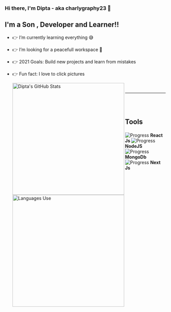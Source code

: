### Hi there, I'm Dipta - aka charlygraphy23 👋

## I'm a Son , Developer and Learner!!

- 👉 I’m currently learning everything 😅
- 👉 I’m looking for a peacefull workspace 👔
- 👉 2021 Goals: Build new projects and learn from mistakes
- 👉 Fun fact: I love to click pictures

  <p>
  <img align="left" alt="Dipta's GitHub Stats" src="https://github-readme-stats.codestackr.vercel.app/api?username=charlygraphy23&show_icons=true&hide_border=true&count_private=true" width="350" /> </p>
   <p>&nbsp;<img align="left" alt="Languages Use" src="https://github-readme-stats.vercel.app/api/top-langs/?username=charlygraphy23&langs_count=8&layout=compact" width="350"/>
  </p>

---

  <br/>
  <br/>

## <p><strong>Tools</strong></p>

  <p align="center">

![Progress](https://progress-bar.dev/70/) <strong>React Js </strong>
![Progress](https://progress-bar.dev/50/) <strong>NodeJS </strong>
![Progress](https://progress-bar.dev/70/) <strong>MongoDb </strong>
![Progress](https://progress-bar.dev/50/) <strong>Next Js </strong></p>

<!--
### Connect with me:

[<img align="left" alt="charlygraphy23.site" width="22px" src="https://raw.githubusercontent.com/iconic/open-iconic/master/svg/globe.svg" />][http://charlygraphy23.site]
[<img align="left" alt="charlygraphy23 | Twitter" width="22px" src="https://cdn.jsdelivr.net/npm/simple-icons@v3/icons/twitter.svg" />][https://twitter.com/charlygraphy23]
[<img align="left" alt="charlygraphy23 | LinkedIn" width="22px" src="https://cdn.jsdelivr.net/npm/simple-icons@v3/icons/linkedin.svg" />][https://www.linkedin.com/in/dipta-biswas-8607ab156/]
[<img align="left" alt="charlygraphy23 | Instagram" width="22px" src="https://cdn.jsdelivr.net/npm/simple-icons@v3/icons/instagram.svg" />][https://www.instagram.com/charlygraphy23/]

<br />

### Languages and Tools:

[<img align="left" alt="Visual Studio Code" width="26px" src="https://raw.githubusercontent.com/github/explore/80688e429a7d4ef2fca1e82350fe8e3517d3494d/topics/visual-studio-code/visual-studio-code.png" />][vscode]
[<img align="left" alt="HTML5" width="26px" src="https://raw.githubusercontent.com/github/explore/80688e429a7d4ef2fca1e82350fe8e3517d3494d/topics/html/html.png" />][html]
[<img align="left" alt="CSS3" width="26px" src="https://raw.githubusercontent.com/github/explore/80688e429a7d4ef2fca1e82350fe8e3517d3494d/topics/css/css.png" />][css]

[<img align="left" alt="JavaScript" width="26px" src="https://raw.githubusercontent.com/github/explore/80688e429a7d4ef2fca1e82350fe8e3517d3494d/topics/javascript/javascript.png" />][js]
[<img align="left" alt="React" width="26px" src="https://raw.githubusercontent.com/github/explore/80688e429a7d4ef2fca1e82350fe8e3517d3494d/topics/react/react.png" />][react]

[<img align="left" alt="Node.js" width="26px" src="https://raw.githubusercontent.com/github/explore/80688e429a7d4ef2fca1e82350fe8e3517d3494d/topics/nodejs/nodejs.png" />][node]

[<img align="left" alt="MongoDB" width="26px" src="https://raw.githubusercontent.com/github/explore/80688e429a7d4ef2fca1e82350fe8e3517d3494d/topics/mongodb/mongodb.png" />][mongo]
[<img align="left" alt="Git" width="26px" src="https://raw.githubusercontent.com/github/explore/80688e429a7d4ef2fca1e82350fe8e3517d3494d/topics/git/git.png" />][git]
[<img align="left" alt="GitHub" width="26px" src="https://raw.githubusercontent.com/github/explore/78df643247d429f6cc873026c0622819ad797942/topics/github/github.png" />][github]
[<img align="left" alt="Terminal" width="26px" src="https://raw.githubusercontent.com/github/explore/80688e429a7d4ef2fca1e82350fe8e3517d3494d/topics/terminal/terminal.png" />][terminal]

<br />
<br /> -->
